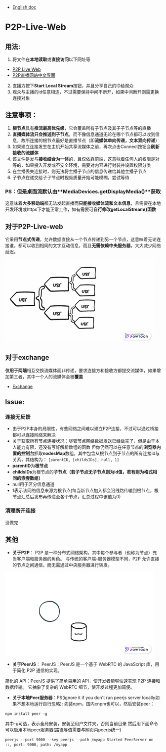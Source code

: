 - [English doc](README.md)

# P2P-Live-Web

## 用法:
1. 将文件在**本地读取**或**直接访问**以下网址等
- [P2P Live Web](https://aiksxd.github.io/P2PLiveWeb.html)
- [P2P直播网站中文界面](https://aiksxd.github.io/P2PLiveWebCN.html)
2. 直播方按下**Start Local Stream**按钮，并且分享自己的ID给观众
3. 观众与主播的id任意相连，不过需要保持中间不断开，如果中间断开则需更换连接对象

## **注意事项**：
1. **根节点**具有**推流最高优先级**，它会覆盖所有子节点及其子子节点等的直播
2. **直播媒体流只会推送到子节点**，而不像信息通道无论在哪个节点都可以收到信息，故所连接的根节点最好是直播节点（即**流媒体单向传递，文本双向传递**）
3. 如果建立连接发生在主机开始共享流媒体之前，再次点击Connect按钮会**刷新接收的流媒体**
4. 该文件是发与**接收结合为一体**的，且仅依靠前端，这意味着任何人的权限是对等的，如果投入开发或不安全环境，需要对内容进行封装并设置权限分类
5. 在主播丢失连接时，则无法将主播子节点的信息传递给其他主播子节点
6. 子节点在递交给子子节点时视频质量开始可能模糊，尝试等待

### PS：但是桌面流默认由**MediaDevices.getDisplayMedia()**获取
这意味着**大多移动端**都无法发起直播而**只能接收媒体流和文本信息**，且需要在本地开发环境或https下才能正常工作，如有需要可**自行修改getLocalStream()函数**

## 对于**P2P-Live-web**
它采用**节点式传递**，允许数据直接从一个节点传递到另一个节点，这意味着无论连接谁，都可以收到相同的文字互动信息，而且**无需依赖中央服务器**，大大减少网络延迟。

 ![DeliverGIF](https://github.com/aiksxd/material/blob/main/img/DeliverGIF.gif)

## 对于**exchange**
**仅用于两端**相互交换流媒体而非传递，要求连接方和接收方都提交流媒体，如果增加第三者，其中一个人的流媒体会被**覆盖**
- [Exchange](https://aiksxd.github.io/exchange.html)

## Issue: 
### 连接无反馈
+ 由于P2P本身的局限性，有些网络之间难以建立P2P连接，不过可以通过桥接都可以连接网络来解决
+ 关于获取所有节点连接状况：尽管节点网络数据发送已经做完了，但是由于本人能力有限，还没有写好解析数组的函数
但你仍然可以在任意节点的**浏览器内置的控制台**抓取**nodesMap**数组，其中包含从根节点到子节点的所有连接id与关系，其结构为：
`[parentID, [childsIDs], null, 1]`
+ **parentID**为**根节点**
+ **childsIDs**为根节点的**子节点（若子节点无子节点则为id值，若有则为格式相同的嵌套数组）**
+ null用于区分信息通道
+ 1表示该网络信息来源为根节点(每当新节点加入都会沿线路传输到根节点，根节点汇总后发布再传递至各个节点，汇总过程中该值为0)
### 清理断开连接
没做完

## 其他
+ **关于P2P**：
P2P 是一种分布式网络架构，其中每个参与者（也称为节点）充当客户端和服务器的角色。
与传统的客户端-服务器模型不同，P2P 允许直接的节点之间通信，而无需通过中央服务器进行转发。

![P2PGIF](https://github.com/aiksxd/material/blob/main/img/P2PGIF.gif)

+ **关于PeerJS**：
PeerJS：PeerJS 是一个基于 WebRTC 的 JavaScript 库，用于简化 P2P 通信的实现。

简化的 API：PeerJS 提供了简单易用的 API，使开发者能够快速实现 P2P 连接和数据传输。
它抽象了复杂的 WebRTC 细节，使开发过程更加简便。
>
+ **关于本地Peer服务器**：PS(ignore it if you don't run peerjs server locally如果不想本地运行自行忽略):
先装npm，国内cnpm也可以，然后安装peer：
```
npm install peer -g
```
其中-g可选，表示全局安装，安装至用户文件夹，否则当前目录 
然后用下面命令可以启用本地peer服务器(路径等值需要与网页内peerjs统一)
```
peerjs --port 9000 --key peerjs --path /myapp Started PeerServer on ::, port: 9000, path: /myapp
```

